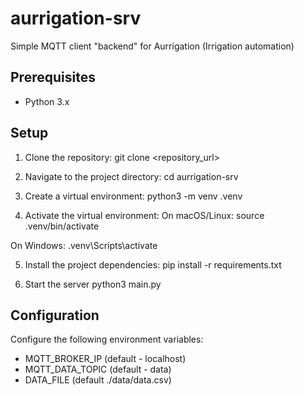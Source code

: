 # aurrigation-srv
Simple MQTT client "backend" for Aurrigation (Irrigation automation)

## Prerequisites

- Python 3.x

## Setup

1. Clone the repository:
git clone <repository_url>

2. Navigate to the project directory:
cd aurrigation-srv

3. Create a virtual environment:
python3 -m venv .venv

4. Activate the virtual environment:
On macOS/Linux:
source .venv/bin/activate

On Windows:
.venv\Scripts\activate

5. Install the project dependencies:
pip install -r requirements.txt

6. Start the server
python3 main.py

## Configuration
Configure the following environment variables:
- MQTT_BROKER_IP (default - localhost)
- MQTT_DATA_TOPIC (default - data)
- DATA_FILE (default ./data/data.csv)

